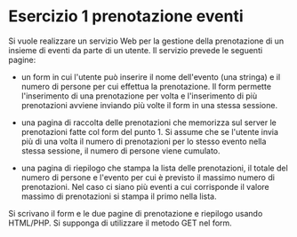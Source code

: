 # Esercizio 1 prenotazione eventi

Si vuole realizzare un servizio Web per la gestione della prenotazione di un insieme di eventi da parte di un utente. Il servizio prevede le seguenti pagine:

* un form in cui l'utente può inserire il nome dell'evento (una stringa) e il numero di persone per cui effettua la prenotazione. Il form permette l'inserimento di una prenotazione per volta e l'inserimento di più prenotazioni avviene inviando più volte il form in una stessa sessione.
    
* una pagina di raccolta delle prenotazioni che memorizza sul server le prenotazioni fatte col form del punto 1. Si assume che se l'utente invia più di una volta il numero di prenotazioni per lo stesso evento nella stessa sessione, il numero di persone viene cumulato.
    
* una pagina di riepilogo che stampa la lista delle prenotazioni, il totale del numero di persone e l'evento per cui è previsto il massimo numero di prenotazioni. Nel caso ci siano più eventi a cui corrisponde il valore massimo di prenotazioni si stampa il primo nella lista.

Si scrivano il form e le due pagine di prenotazione e riepilogo usando HTML/PHP. Si supponga di utilizzare il metodo GET nel form.
